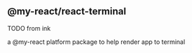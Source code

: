 ## @my-react/react-terminal

TODO from ink

a @my-react platform package to help render app to terminal
